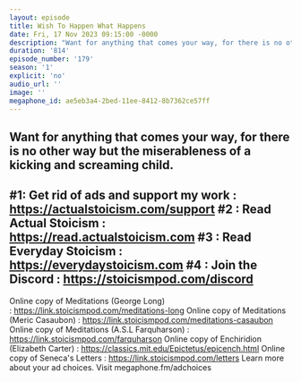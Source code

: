 ```yaml
---
layout: episode
title: Wish To Happen What Happens
date: Fri, 17 Nov 2023 09:15:00 -0000
description: "Want for anything that comes your way, for there is no other way but the miserableness of a kicking and screaming child.\n--\n#1: Get rid of ads and support my work : https://actualstoicism.com/support\n#2 : Read Actual Stoicism : https://read.actualstoicism.com\n#3 : Read Everyday Stoicism : https://everydaystoicism.com\n#4 : Join the Discord : https://stoicismpod.com/discord\n--\nOnline copy of Meditations (George Long) :\_https://link.stoicismpod.com/meditations-long\nOnline copy of Meditations (Meric Casaubon) :\_https://link.stoicismpod.com/meditations-casaubon\nOnline copy of Meditations (A.S.L Farquharson) : https://link.stoicismpod.com/farquharson\nOnline copy of Enchiridion (Elizabeth Carter) : https://classics.mit.edu/Epictetus/epicench.html\nOnline copy of Seneca's Letters :\_https://link.stoicismpod.com/letters\nLearn more about your ad choices. Visit megaphone.fm/adchoices"
duration: '814'
episode_number: '179'
season: '1'
explicit: 'no'
audio_url: ''
image: ''
megaphone_id: ae5eb3a4-2bed-11ee-8412-8b7362ce57ff
---
```


Want for anything that comes your way, for there is no other way but the miserableness of a kicking and screaming child.
--
#1: Get rid of ads and support my work : https://actualstoicism.com/support
#2 : Read Actual Stoicism : https://read.actualstoicism.com
#3 : Read Everyday Stoicism : https://everydaystoicism.com
#4 : Join the Discord : https://stoicismpod.com/discord
--
Online copy of Meditations (George Long) : https://link.stoicismpod.com/meditations-long
Online copy of Meditations (Meric Casaubon) : https://link.stoicismpod.com/meditations-casaubon
Online copy of Meditations (A.S.L Farquharson) : https://link.stoicismpod.com/farquharson
Online copy of Enchiridion (Elizabeth Carter) : https://classics.mit.edu/Epictetus/epicench.html
Online copy of Seneca's Letters : https://link.stoicismpod.com/letters
Learn more about your ad choices. Visit megaphone.fm/adchoices